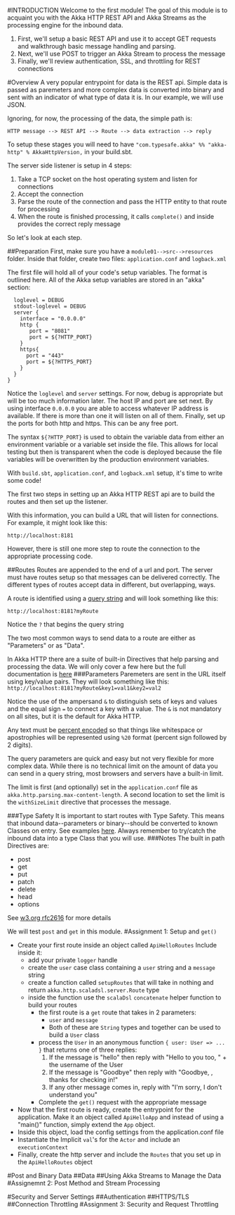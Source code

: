 #INTRODUCTION
Welcome to the first module! The goal of this module is to acquaint you with the Akka HTTP REST API and Akka Streams as the processing engine for the inbound data.

1. First, we'll setup a basic REST API and use it to accept GET requests and walkthrough basic message handling and parsing.
2. Next, we'll use POST to trigger an Akka Stream to process the message
3. Finally, we'll review authentication, SSL, and throttling for REST connections

#Overview
A very popular entrypoint for data is the REST api. Simple data is passed as paremeters and more complex data is converted into binary and sent with an indicator of what type of data it is. In our example, we will use JSON.

Ignoring, for now, the processing of the data, the simple path is:

`HTTP message --> REST API --> Route --> data extraction --> reply`

To setup these stages you will need to have `"com.typesafe.akka" %% "akka-http" % AkkaHttpVersion,` in your build.sbt.

The server side listener is setup in 4 steps:
1. Take a TCP socket on the host operating system and listen for connections
2. Accept the connection
3. Parse the route of the connection and pass the HTTP entity to that route for processing
4. When the route is finished processing, it calls `complete()` and inside provides the correct reply message

So let's look at each step. 

##Preparation
First, make sure you have a `module01-->src-->resources` folder. Inside that folder, create two files:
`application.conf` and `logback.xml`

The first file will hold all of your code's setup variables. The format is outlined here. All of the Akka setup variables are stored in an "akka" section:
```akka {
  loglevel = DEBUG
  stdout-loglevel = DEBUG
  server {
    interface = "0.0.0.0"
    http {
       port = "8081"
       port = ${?HTTP_PORT}
    }
    https{
      port = "443"
      port = ${?HTTPS_PORT}
    }
  }
}
```
Notice the `loglevel` and `server` settings. For now, debug is appropriate but will be too much information later. The host IP and port are set next. By using interface `0.0.0.0` you are able to access whatever IP address is available. If there is more than one it will listen on all of them. Finally, set up the ports for both http and https. This can be any free port.

The syntax `${?HTTP_PORT}` is used to obtain the variable data from either an environment variable or a variable set inside the file. This allows for local testing but then is transparent when the code is deployed because the file variables will be overwritten by the production environment variables. 

With `build.sbt`, `application.conf`, and `logback.xml` setup, it's time to write some code!

The first two steps in setting up an Akka HTTP REST api are to build the routes and then set up the listener.

With this information, you can build a URL that will listen for connections. For example, it might look like this:

`http://localhost:8181`

However, there is still one more step to route the connection to the appropriate processing code.

##Routes
Routes are appended to the end of a url and port. The server must have routes setup so that messages can be delivered correctly. The different types of routes accept data in different, but overlapping, ways. 

A route is identified using a [query string](https://en.wikipedia.org/wiki/Query_string) and will look something like this:

`http://localhost:8181?myRoute`

Notice the `?` that begins the query string

The two most common ways to send data to a route are either as "Parameters" or as "Data". 

In Akka HTTP there are a suite of built-in Directives that help parsing and processing the data. We will only cover a few here but the full documentation is [here](https://doc.akka.io/docs/akka-http/current/routing-dsl/directives/)
###Parameters
Paremeters are sent in the URL itself using key/value pairs. They will look something like this:
`http://localhost:8181?myRoute&key1=val1&key2=val2` 

Notice the use of the ampersand `&` to distinguish sets of keys and values and the equal sign `=` to connect a key with a value. The `&` is not mandatory on all sites, but it is the default for Akka HTTP.

Any text must be [percent encoded](https://en.wikipedia.org/wiki/Percent-encoding) so that things like whitespace or apostrophies will be represented using `%20` format (percent sign followed by 2 digits).

The query parameters are quick and easy but not very flexible for more complex data. While there is no technical limit on the amount of data you can send in a query string, most browsers and servers have a built-in limit.

The limit is first (and optionally) set in the `application.conf` file as `akka.http.parsing.max-content-length`. A second location to set the limit is the `withSizeLimit` directive that processes the message. 

###Type Safety
It is important to start routes with Type Safety. This means that inbound data--parameters or binary--should be converted to known Classes on entry. See examples [here](https://doc.akka.io/docs/akka-http/current/routing-dsl/directives/index.html). Always remember to try/catch the inbound data into a type Class that you will use.
###Notes
The built in path Directives are:
- post
- get
- put
- patch
- delete
- head
- options

See [w3.org rfc2616](https://www.w3.org/Protocols/rfc2616/rfc2616-sec9.html) for more details

We will test `post` and `get` in this module.
#Assignment 1: Setup and `get()`
- Create your first route inside an object called `ApiHelloRoutes` Include inside it:
  - add your private `logger` handle
  - create the `user` case class containing a `user` string and a `message` string
  - create a function called `setupRoutes` that will take in nothing and return `akka.http.scaladsl.server.Route` type
  - inside the function use the `scalaDsl` `concatenate` helper function to build your routes
    - the first route is a `get` route that takes in 2 parameters:
      - `user` and `message` 
      - Both of these are `String` types and together can be used to build a `User` class
    - process the `User` in an anonymous function `{ user: User => ... }` that returns one of three replies:
      1. If the message is "hello" then reply with "Hello to you too, " + the username of the User
      2. If the message is "Goodbye" then reply with "Goodbye, <USER>, thanks for checking in!"
      3. If any other message comes in, reply with "I'm sorry, I don't understand you"
    - Complete the `get()` request with the appropriate message
- Now that the first route is ready, create the entrypoint for the application. Make it an object called `ApiHelloApp` and instead of using a "main()" function, simply extend the `App` object.
- Inside this object, load the config settings from the application.conf file
- Instantiate the Implicit `val`'s for the `Actor` and include an `executionContext`
- Finally, create the http server and include the `Routes` that you set up in the `ApiHelloRoutes` object 

#Post and Binary Data
##Data
##Using Akka Streams to Manage the Data 
#Assignemnt 2: Post Method and Stream Processing

#Security and Server Settings
##Authentication
##HTTPS/TLS
##Connection Throttling
#Assignment 3: Security and Request Throttling